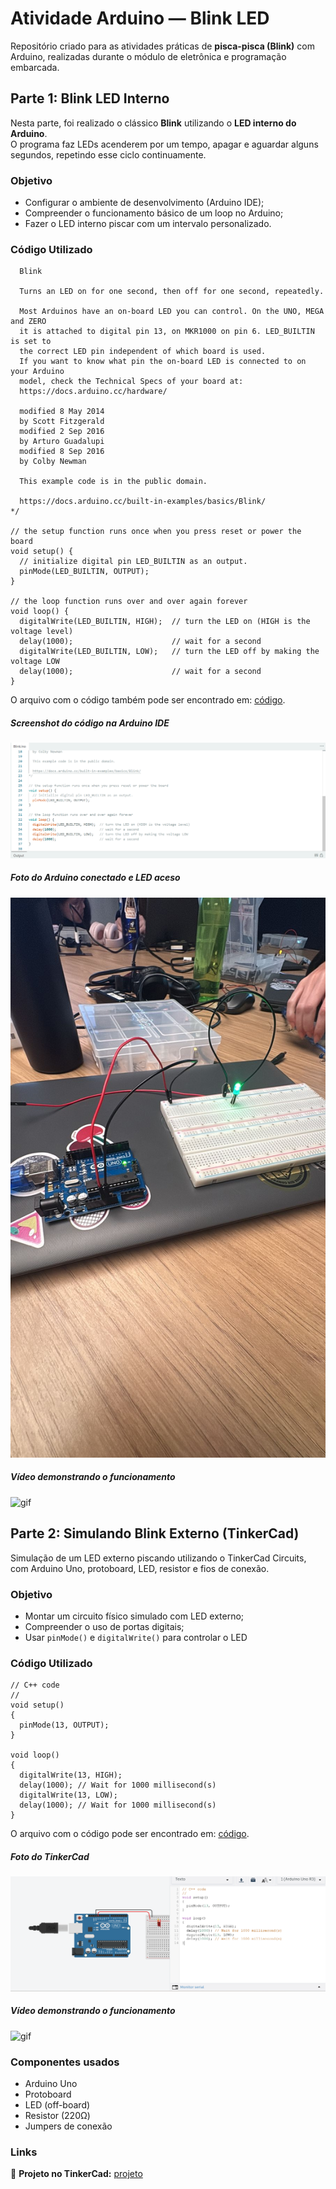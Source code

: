 # Atividade Arduino — Blink LED

Repositório criado para as atividades práticas de **pisca-pisca (Blink)** com Arduino, realizadas durante o módulo de eletrônica e programação embarcada.



## Parte 1: Blink LED Interno

Nesta parte, foi realizado o clássico **Blink** utilizando o **LED interno do Arduino**.  
O programa faz LEDs acenderem por um tempo, apagar e aguardar alguns segundos, repetindo esse ciclo continuamente.

### Objetivo
- Configurar o ambiente de desenvolvimento (Arduino IDE);
- Compreender o funcionamento básico de um loop no Arduino;
- Fazer o LED interno piscar com um intervalo personalizado.

### Código Utilizado
```/*
  Blink

  Turns an LED on for one second, then off for one second, repeatedly.

  Most Arduinos have an on-board LED you can control. On the UNO, MEGA and ZERO
  it is attached to digital pin 13, on MKR1000 on pin 6. LED_BUILTIN is set to
  the correct LED pin independent of which board is used.
  If you want to know what pin the on-board LED is connected to on your Arduino
  model, check the Technical Specs of your board at:
  https://docs.arduino.cc/hardware/

  modified 8 May 2014
  by Scott Fitzgerald
  modified 2 Sep 2016
  by Arturo Guadalupi
  modified 8 Sep 2016
  by Colby Newman

  This example code is in the public domain.

  https://docs.arduino.cc/built-in-examples/basics/Blink/
*/

// the setup function runs once when you press reset or power the board
void setup() {
  // initialize digital pin LED_BUILTIN as an output.
  pinMode(LED_BUILTIN, OUTPUT);
}

// the loop function runs over and over again forever
void loop() {
  digitalWrite(LED_BUILTIN, HIGH);  // turn the LED on (HIGH is the voltage level)
  delay(1000);                      // wait for a second
  digitalWrite(LED_BUILTIN, LOW);   // turn the LED off by making the voltage LOW
  delay(1000);                      // wait for a second
}

```

O arquivo com o código também pode ser encontrado em: [código](led_blink.ino).

##### Screenshot do código na Arduino IDE
![imagem codigo](assets/codigo.png)

##### Foto do Arduino conectado e LED aceso
![imagem led](assets/arduino_led.jpg)

##### Vídeo demonstrando o funcionamento
![gif](assets/led.gif)



## Parte 2: Simulando Blink Externo (TinkerCad)

Simulação de um LED externo piscando utilizando o TinkerCad Circuits, com Arduino Uno, protoboard, LED, resistor e fios de conexão.

### Objetivo
- Montar um circuito físico simulado com LED externo;
- Compreender o uso de portas digitais;
- Usar `pinMode()` e `digitalWrite()` para controlar o LED

### Código Utilizado

```
// C++ code
//
void setup()
{
  pinMode(13, OUTPUT);
}

void loop()
{
  digitalWrite(13, HIGH);
  delay(1000); // Wait for 1000 millisecond(s)
  digitalWrite(13, LOW);
  delay(1000); // Wait for 1000 millisecond(s)
}
```

O arquivo com o código pode ser encontrado em: [código](led_blink2.ino).

##### Foto do TinkerCad
![imagem led](assets/tinkercad.png)

##### Vídeo demonstrando o funcionamento
![gif](assets/tinker.gif)

### Componentes usados

- Arduino Uno
- Protoboard
- LED (off-board)
- Resistor (220Ω)
- Jumpers de conexão

### Links

🔗 **Projeto no TinkerCad:** [projeto](https://www.tinkercad.com/things/hDflpZRxDn1/editel?sharecode=lAlxqybLEoG0Un34t3yeLkNxiK_QPri_vh150CsXPko ) 
